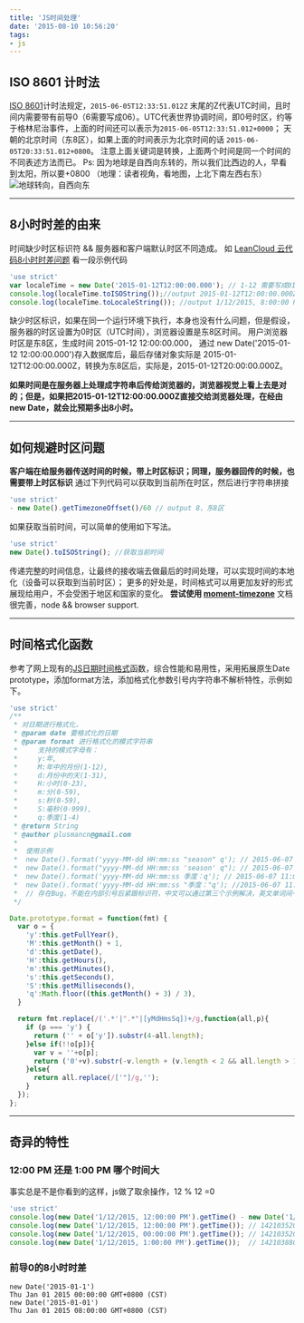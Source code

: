 ```yaml
---
title: 'JS时间处理'
date: '2015-08-10 10:56:20'
tags:
- js
---
```


## ISO 8601 计时法
[ISO 8601][2]计时法规定，`2015-06-05T12:33:51.012Z` 末尾的Z代表UTC时间，且时间内需要带有前导0（6需要写成06）。UTC代表世界协调时间，即0号时区，约等于格林尼治事件，上面的时间还可以表示为`2015-06-05T12:33:51.012+0000`；
天朝的北京时间（东8区），如果上面的时间表示为北京时间的话 `2015-06-05T20:33:51.012+0800`。
注意上面关键词是转换，上面两个时间是同一个时间的不同表述方法而已。
Ps:
因为地球是自西向东转的，所以我们比西边的人，早看到太阳，所以要+0800 （地理：读者视角，看地图，上北下南左西右东）
![地球转向，自西向东](http://7xnts0.dl1.z0.glb.clouddn.com/445158-b53bcbcb2f0ff4f8.jpg)

---

<!-- more -->

## 8小时时差的由来
时间缺少时区标识符 && 服务器和客户端默认时区不同造成。
如 [LeanCloud 云代码8小时时差问题][4]
看一段示例代码
```javascript
'use strict'
var localeTime = new Date('2015-01-12T12:00:00.000'); // 1-12 需要写成01-12，表达式也等于 var localeTime = new Date('2015-01-12T12:00:00.000Z);
console.log(localeTime.toISOString());//output 2015-01-12T12:00:00.000Z，ISO 8601 时间
console.log(localeTime.toLocaleString()); //output 1/12/2015, 8:00:00 PM // 转换为当地时间，此处为东8区，+8小时。
```
缺少时区标识，如果在同一个运行环境下执行，本身也没有什么问题，但是假设，服务器的时区设置为0时区（UTC时间），浏览器设置是东8区时间。
用户浏览器时区是东8区，生成时间 2015-01-12 12:00:00.000，
通过 new Date('2015-01-12 12:00:00.000')存入数据库后，最后存储对象实际是 2015-01-12T12:00:00.000Z，转换为东8区后，实际是，2015-01-12T20:00:00.000Z。

**如果时间是在服务器上处理成字符串后传给浏览器的，浏览器视觉上看上去是对的；但是，如果把2015-01-12T12:00:00.000Z直接交给浏览器处理，在经由new Date，就会比预期多出8小时。**

---
## 如何规避时区问题
**客户端在给服务器传送时间的时候，带上时区标识；同理，服务器回传的时候，也需要带上时区标识**
通过下列代码可以获取到当前所在时区，然后进行字符串拼接
```javascript
'use strict'
- new Date().getTimezoneOffset()/60 // output 8，东8区
```
如果获取当前时间，可以简单的使用如下写法。
```javascript
'use strict'
new Date().toISOString(); //获取当前时间
```
传递完整的时间信息，让最终的接收端去做最后的时间处理，可以实现时间的本地化（设备可以获取到当前时区）；
更多的好处是，时间格式可以用更加友好的形式展现给用户，不会受困于地区和国家的变化。
**尝试使用 [moment-timezone][5]**
文档很完善，node && browser support.

---
## 时间格式化函数
参考了网上现有的[JS日期时间格式][6]函数，综合性能和易用性，采用拓展原生Date prototype，添加format方法，添加格式化参数引号内字符串不解析特性，示例如下。
```javascript
'use strict'
/** 
 * 对日期进行格式化， 
 * @param date 要格式化的日期 
 * @param format 进行格式化的模式字符串
 *     支持的模式字母有： 
 *     y:年, 
 *     M:年中的月份(1-12), 
 *     d:月份中的天(1-31), 
 *     H:小时(0-23), 
 *     m:分(0-59), 
 *     s:秒(0-59), 
 *     S:毫秒(0-999),
 *     q:季度(1-4)
 * @return String
 * @author plusmancn@gmail.com
 *
 *  使用示例
 *  new Date().format('yyyy-MM-dd HH:mm:ss "season" q'); // 2015-06-07 11:mm:17 season 2
 *  new Date().format("yyyy-MM-dd HH:mm:ss 'season' q"); // 2015-06-07 11:mm:17 season 2
 *  new Date().format('yyyy-MM-dd HH:mm:ss 季度：q'); // 2015-06-07 11:mm:17 季度：2
 *  new Date().format('yyyy-MM-dd HH:mm:ss "季度："q'); //2015-06-07 11:mm:17 02 
 *  // 存在Bug，不能在内部引号后紧跟标识符，中文可以通过第三个示例解决，英文单词间一般都有空格，所以影响不大。
 */

Date.prototype.format = function(fmt) {
  var o = {
    'y':this.getFullYear(),
    'M':this.getMonth() + 1,
    'd':this.getDate(),
    'H':this.getHours(),
    'm':this.getMinutes(),
    's':this.getSeconds(),
    'S':this.getMilliseconds(),
    'q':Math.floor((this.getMonth() + 3) / 3),
  }

  return fmt.replace(/('.*'|".*"|[yMdHmsSq])+/g,function(all,p){
    if (p === 'y') {
      return ('' + o['y']).substr(4-all.length);
    }else if(!!o[p]){
      var v = ''+o[p];
      return ('0'+v).substr(-v.length + (v.length < 2 && all.length > 1?-1:0));
    }else{
      return all.replace(/['"]/g,'');
    }
  });
};
```
---
## 奇异的特性
###  12:00 PM 还是 1:00 PM 哪个时间大
事实总是不是你看到的这样，js做了取余操作，12 % 12 =0 
```javascript
'use strict'
console.log(new Date('1/12/2015, 12:00:00 PM').getTime() - new Date('1/12/2015, 1:00:00 PM').getTime()); // output  -3600000
console.log(new Date('1/12/2015, 12:00:00 PM').getTime()); // 1421035200000
console.log(new Date('1/12/2015, 00:00:00 PM').getTime()); // 1421035200000
console.log(new Date('1/12/2015, 1:00:00 PM').getTime());  // 1421038800000
```

### 前导0的8小时时差
```
new Date('2015-01-1')
Thu Jan 01 2015 00:00:00 GMT+0800 (CST)
new Date('2015-01-01')
Thu Jan 01 2015 08:00:00 GMT+0800 (CST)
```


  [1]: https://zybuluo.com/plusman/note/105522
  [2]: http://zh.wikipedia.org/w/index.php?title=ISO_8601&_=20150605114027
  [4]: https://leancloud.cn/docs/cloud_code_guide.html#%E6%97%B6%E5%8C%BA%E9%97%AE%E9%A2%98
  [5]: http://momentjs.com/timezone/
  [6]: http://yaniswang.com/frontend/2013/02/16/dateformat-performance/
